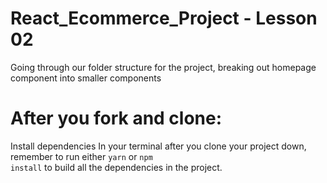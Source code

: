 # React_Ecommerce_Project - Lesson 02
Going through our folder structure for the project, breaking out homepage component into smaller components

# After you fork and clone:
Install dependencies
In your terminal after you clone your project down, remember to run either <code>yarn</code> or <code>npm install</code> to build all the dependencies in the project.
